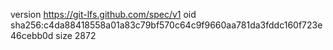 version https://git-lfs.github.com/spec/v1
oid sha256:c4da88418558a01a83c79bf570c64c9f9660aa781da3fddc160f723e46cebb0d
size 2872
